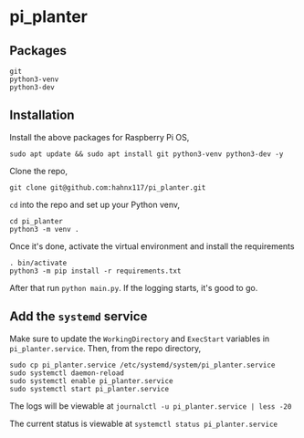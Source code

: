 # pi_planter

## Packages

```
git
python3-venv
python3-dev
```

## Installation

Install the above packages for Raspberry Pi OS,

```
sudo apt update && sudo apt install git python3-venv python3-dev -y
```

Clone the repo,
```
git clone git@github.com:hahnx117/pi_planter.git
```

`cd` into the repo and set up your Python venv,

```
cd pi_planter
python3 -m venv .
```

Once it's done, activate the virtual environment and install the requirements
```
. bin/activate
python3 -m pip install -r requirements.txt
```

After that run `python main.py`. If the logging starts, it's good to go.

## Add the `systemd` service

Make sure to update the `WorkingDirectory` and `ExecStart` variables in `pi_planter.service`. Then, from the repo directory,

```
sudo cp pi_planter.service /etc/systemd/system/pi_planter.service
sudo systemctl daemon-reload
sudo systemctl enable pi_planter.service
sudo systemctl start pi_planter.service
```

The logs will be viewable at `journalctl -u pi_planter.service | less -20`

The current status is viewable at `systemctl status pi_planter.service`